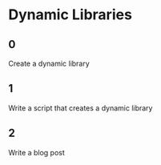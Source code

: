 # Dynamic Libraries

## 0
Create a dynamic library

## 1
Write a script that creates a dynamic library

## 2
Write a blog post

